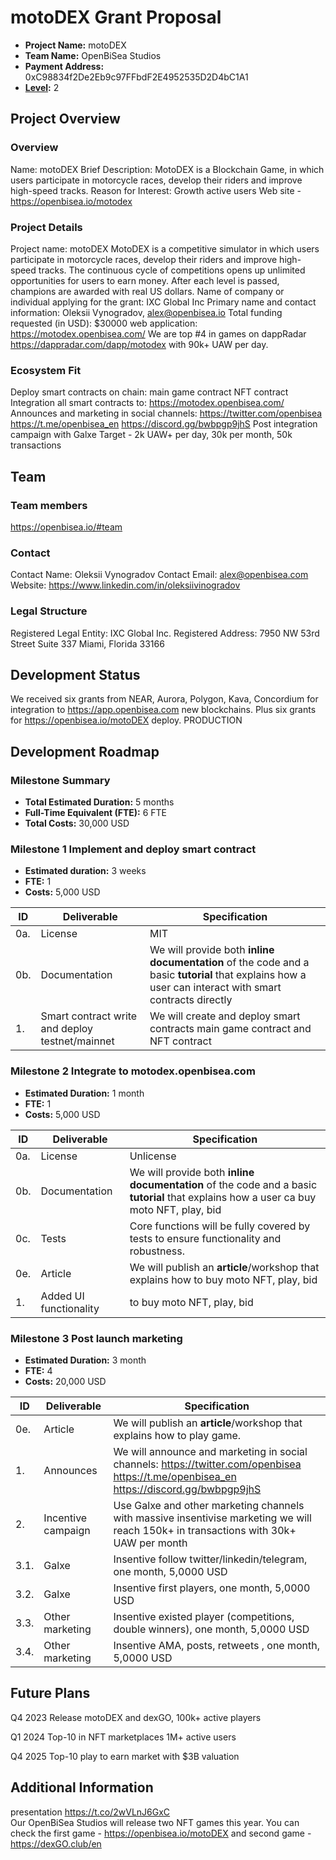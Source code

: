 # motoDEX Grant Proposal


* **Project Name:** motoDEX
* **Team Name:** OpenBiSea Studios
* **Payment Address:** 0xC98834f2De2Eb9c97FFbdF2E4952535D2D4bC1A1
* **[Level](https://github.com/OAK-Foundation/Grants-Program#levels):** 2 



## Project Overview


### Overview

Name: motoDEX
Brief Description: MotoDEX is a Blockchain Game, in which users participate in motorcycle races, develop their riders and improve high-speed tracks. 
Reason for Interest: Growth active users
Web site - https://openbisea.io/motodex


### Project Details
Project name: motoDEX
MotoDEX is a competitive simulator in which users participate in motorcycle races, develop their riders and improve high-speed tracks. The continuous cycle of competitions opens up unlimited opportunities for users to earn money. After each level is passed, champions are awarded with real US dollars. 
Name of company or individual applying for the grant: IXC Global Inc Primary name and contact information: Oleksii Vynogradov, alex@openbisea.io Total funding requested (in USD): $30000
web application: https://motodex.openbisea.com/
We are top #4 in games on dappRadar https://dappradar.com/dapp/motodex with 90k+ UAW per day.



### Ecosystem Fit

Deploy smart contracts on chain: main game contract NFT contract
Integration all smart contracts to: https://motodex.openbisea.com/
Announces and marketing in social channels: 
https://twitter.com/openbisea
https://t.me/openbisea_en
https://discord.gg/bwbpgp9jhS
Post integration campaign with Galxe
Target - 2k UAW+ per day, 30k per month, 50k transactions


## Team 

### Team members

https://openbisea.io/#team


### Contact

Contact Name: Oleksii Vynogradov
Contact Email: alex@openbisea.com
Website: https://www.linkedin.com/in/oleksiivinogradov

### Legal Structure

Registered Legal Entity: IXC Global Inc.
Registered Address: 7950 NW 53rd Street Suite 337 Miami, Florida 33166


## Development Status 

We received six grants from NEAR, Aurora, Polygon, Kava, Concordium for integration to https://app.openbisea.com new blockchains. Plus six grants for https://openbisea.io/motoDEX deploy. PRODUCTION

## Development Roadmap 

### Milestone Summary

- **Total Estimated Duration:** 5 months 
- **Full-Time Equivalent (FTE):** 6 FTE
- **Total Costs:** 30,000 USD

### Milestone 1 Implement and deploy smart contract

- **Estimated duration:** 3 weeks
- **FTE:**  1
- **Costs:** 5,000 USD

| ID | Deliverable | Specification |
| ----- | ----------- | ------------- |
| 0a. | License | MIT  |
| 0b. | Documentation | We will provide both **inline documentation** of the code and a basic **tutorial** that explains how a user can interact with smart contracts directly |
| 1. | Smart contract write and deploy testnet/mainnet | We will create and deploy smart contracts main game contract and NFT contract |  



### Milestone 2 Integrate to motodex.openbisea.com

- **Estimated Duration:** 1 month
- **FTE:**  1
- **Costs:** 5,000 USD

| ID | Deliverable | Specification |
| ----- | ----------- | ------------- |
| 0a. | License | Unlicense |
| 0b. | Documentation | We will provide both **inline documentation** of the code and a basic **tutorial** that explains how a user ca buy moto NFT, play, bid |
| 0c. | Tests| Core functions will be fully covered by tests to ensure functionality and robustness. |
| 0e. | Article | We will publish an **article**/workshop that explains how to buy moto NFT, play, bid
| 1. | Added UI functionality | to buy moto NFT, play, bid |  

### Milestone 3 Post launch marketing

- **Estimated Duration:** 3 month
- **FTE:**  4
- **Costs:** 20,000 USD

| ID | Deliverable | Specification |
| ----- | ----------- | ------------- |
| 0e. | Article | We will publish an **article**/workshop that explains how to play game.
| 1. | Announces | We will announce and marketing in social channels: https://twitter.com/openbisea https://t.me/openbisea_en https://discord.gg/bwbpgp9jhS | 
| 2. | Incentive campaign | Use Galxe and other marketing channels with massive insentivise marketing we will reach 150k+ in transactions with 30k+ UAW per month| 
| 3.1. | Galxe | Insentive follow twitter/linkedin/telegram, one month, 5,0000 USD| 
| 3.2. | Galxe | Insentive first players, one month, 5,0000 USD| 
| 3.3. | Other marketing | Insentive existed player (competitions, double winners), one month, 5,0000 USD| 
| 3.4. | Other marketing | Insentive AMA, posts, retweets , one month, 5,0000 USD| 


## Future Plans

Q4 2023 Release motoDEX and dexGO, 100k+ active players

Q1 2024 Top-10 in NFT marketplaces 1M+ active users

Q4 2025 Top-10 play to earn market with $3B valuation


## Additional Information 

presentation https://t.co/2wVLnJ6GxC  
Our OpenBiSea Studios will release two NFT games this year. You can check the first game - https://openbisea.io/motoDEX and second game - https://dexGO.club/en
